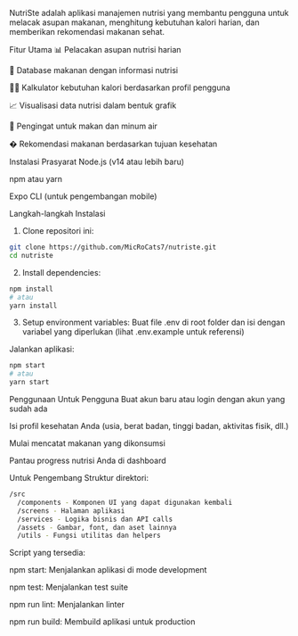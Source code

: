 NutriSte adalah aplikasi manajemen nutrisi yang membantu pengguna untuk melacak asupan makanan, menghitung kebutuhan kalori harian, dan memberikan rekomendasi makanan sehat.

Fitur Utama
📊 Pelacakan asupan nutrisi harian

🍎 Database makanan dengan informasi nutrisi

🏋️‍♂️ Kalkulator kebutuhan kalori berdasarkan profil pengguna

📈 Visualisasi data nutrisi dalam bentuk grafik

🔔 Pengingat untuk makan dan minum air

� Rekomendasi makanan berdasarkan tujuan kesehatan

Instalasi
Prasyarat
Node.js (v14 atau lebih baru)

npm atau yarn

Expo CLI (untuk pengembangan mobile)

Langkah-langkah Instalasi
1. Clone repositori ini:
```bash
git clone https://github.com/MicRoCats7/nutriste.git
cd nutriste
```

2. Install dependencies:
```bash
npm install
# atau
yarn install
```

3. Setup environment variables:
Buat file .env di root folder dan isi dengan variabel yang diperlukan (lihat .env.example untuk referensi)

Jalankan aplikasi:
```bash
npm start
# atau
yarn start
```

Penggunaan
Untuk Pengguna
Buat akun baru atau login dengan akun yang sudah ada

Isi profil kesehatan Anda (usia, berat badan, tinggi badan, aktivitas fisik, dll.)

Mulai mencatat makanan yang dikonsumsi

Pantau progress nutrisi Anda di dashboard

Untuk Pengembang
Struktur direktori:
```bash
/src
  /components - Komponen UI yang dapat digunakan kembali
  /screens - Halaman aplikasi
  /services - Logika bisnis dan API calls
  /assets - Gambar, font, dan aset lainnya
  /utils - Fungsi utilitas dan helpers
```

Script yang tersedia:

npm start: Menjalankan aplikasi di mode development

npm test: Menjalankan test suite

npm run lint: Menjalankan linter

npm run build: Membuild aplikasi untuk production
